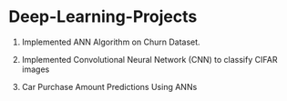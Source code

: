 # Deep-Learning-Projects


1. Implemented ANN Algorithm on Churn Dataset.

2. Implemented Convolutional Neural Network (CNN) to classify CIFAR images

3. Car Purchase Amount Predictions Using ANNs
